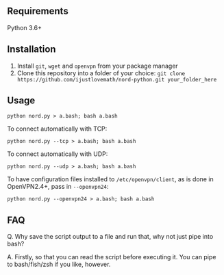 ## Requirements

Python 3.6+

## Installation

1. Install `git`, `wget` and `openvpn` from your package manager
2. Clone this repository into a folder of your choice: `git clone https://github.com/ijustlovemath/nord-python.git your_folder_here`

## Usage

    python nord.py > a.bash; bash a.bash

To connect automatically with TCP:

    python nord.py --tcp > a.bash; bash a.bash

To connect automatically with UDP:

    python nord.py --udp > a.bash; bash a.bash

To have configuration files installed to `/etc/openvpn/client`, as is done in OpenVPN2.4+, pass in `--openvpn24`:

    python nord.py --openvpn24 > a.bash; bash a.bash

## FAQ

Q. Why save the script output to a file and run that, why not just pipe into bash?

A. Firstly, so that you can read the script before executing it. You can pipe to bash/fish/zsh if you like, however.
